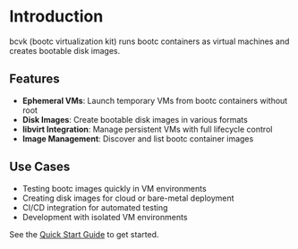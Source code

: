 # Introduction

bcvk (bootc virtualization kit) runs bootc containers as virtual machines and creates bootable disk images.

## Features

- **Ephemeral VMs**: Launch temporary VMs from bootc containers without root
- **Disk Images**: Create bootable disk images in various formats
- **libvirt Integration**: Manage persistent VMs with full lifecycle control
- **Image Management**: Discover and list bootc container images

## Use Cases

- Testing bootc images quickly in VM environments
- Creating disk images for cloud or bare-metal deployment
- CI/CD integration for automated testing
- Development with isolated VM environments

See the [Quick Start Guide](./quick-start.md) to get started.